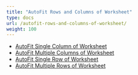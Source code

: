 ```yaml
---
title: "AutoFit Rows and Columns of Worksheet"
type: docs
url: /autofit-rows-and-columns-of-worksheet/
weight: 100
---
```


- [AutoFit Single Column of Worksheet](/cells/autofit-single-column-of-worksheet/)
- [AutoFit Multiple Columns of Worksheet](/cells/autofit-multiple-columns-of-worksheet/)
- [AutoFit Single Row of Worksheet](/cells/autofit-single-row-of-worksheet/)
- [AutoFit Multiple Rows of Worksheet](/cells/autofit-multiple-rows-of-worksheet/)
